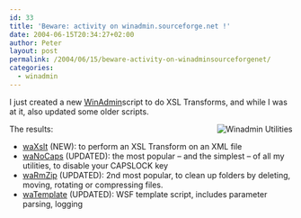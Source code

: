 ```yaml
---
id: 33
title: 'Beware: activity on winadmin.sourceforge.net !'
date: 2004-06-15T20:34:27+02:00
author: Peter
layout: post
permalink: /2004/06/15/beware-activity-on-winadminsourceforgenet/
categories:
  - winadmin
---
```

I just created a new [WinAdmin](http://winadmin.forret.com)script to do XSL Transforms, and while I was at it, also updated some older scripts. 

The results:<img style="float: right" src="http://www.forret.com/forret/forret_pc_bg.gif" alt="Winadmin Utilities" />

  * [waXslt](http://winadmin.forret.com/scripts/waxslt/) (NEW): to perform an XSL Transform on an XML file
  * [waNoCaps](http://winadmin.forret.com/registry/wanocaps/) (UPDATED): the most popular &#8211; and the simplest &#8211; of all my utilities, to disable your CAPSLOCK key
  * [waRmZip](http://winadmin.forret.com/scripts/warmzip/) (UPDATED): 2nd most popular, to clean up folders by deleting, moving, rotating or compressing files.
  * [waTemplate](http://winadmin.forret.com/templates/wsf-template/) (UPDATED): WSF template script, includes parameter parsing, logging

